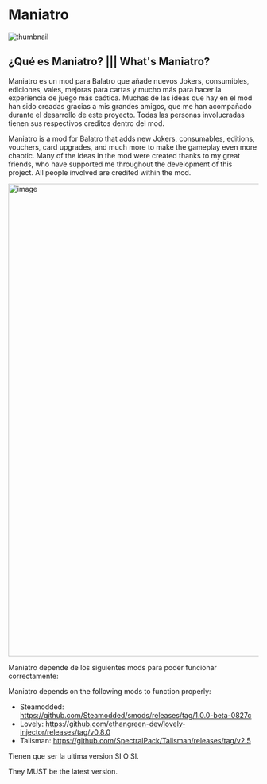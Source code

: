 # Maniatro

![thumbnail](https://github.com/user-attachments/assets/d5c2eda7-c64b-4d1c-a70b-c6b7c48acd62)

## ¿Qué es Maniatro? ||| What's Maniatro?

Maniatro es un mod para Balatro que añade nuevos Jokers, consumibles, ediciones, vales, mejoras para cartas y mucho más para hacer la experiencia de juego más caótica.
Muchas de las ideas que hay en el mod han sido creadas gracias a mis grandes amigos, que me han acompañado durante el desarrollo de este proyecto. Todas las personas
involucradas tienen sus respectivos creditos dentro del mod.

Maniatro is a mod for Balatro that adds new Jokers, consumables, editions, vouchers, card upgrades, and much more to make the gameplay even more chaotic.
Many of the ideas in the mod were created thanks to my great friends, who have supported me throughout the development of this project. All people involved are credited within the mod.


<img width="1009" height="950" alt="image" src="https://github.com/user-attachments/assets/5a396ad2-8f32-4a2c-953a-b75b5f3678f0" />

Maniatro depende de los siguientes mods para poder funcionar correctamente:

Maniatro depends on the following mods to function properly:

- Steamodded: https://github.com/Steamodded/smods/releases/tag/1.0.0-beta-0827c
- Lovely: https://github.com/ethangreen-dev/lovely-injector/releases/tag/v0.8.0
- Talisman: https://github.com/SpectralPack/Talisman/releases/tag/v2.5

Tienen que ser la ultima version SI O SI. 

They MUST be the latest version.
